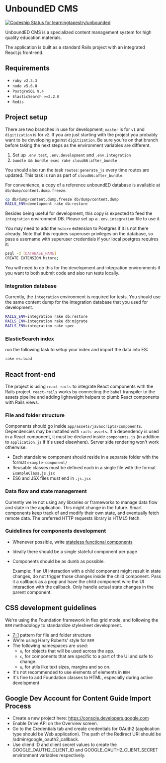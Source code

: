 # UnboundED CMS

[ ![Codeship Status for learningtapestry/unbounded](https://codeship.com/projects/bae631f0-5a22-0133-cd42-72256058fde0/status?branch=master)](https://codeship.com/projects/110252)

UnboundED CMS is a specialized content management system for high quality
education materials.

The application is built as a standard Rails project with an integrated React.js
front-end.

## Requirements

* `ruby v2.3.3`
* `node v5.6.0`
* `PostgreSQL 9.4`
* `ElasticSearch >=2.2.0`
* `Redis`

## Project setup

There are two branches in use for development; `master` is for `v1` and `digitization` is for `v2`. If you are just starting with the project you probably want to be developing against `digitization`. Be sure you're on that branch before taking the next steps as the environment variables are different.

1. Set up `.env.test`, `.env.development` and `.env.integration`
2. `bundle && bundle exec rake cloud66:after_bundle`

You should also run the task `routes:generate_js` every time routes are updated.
This task is run as part of `cloud66:after_bundle`.

For convenience, a copy of a reference unboundED database is available
at `db/dump/content.dump.freeze`.

```bash
cp db/dump/content.dump.freeze db/dump/content.dump
RAILS_ENV=development rake db:restore
```

Besides being useful for development, this copy is expected to
feed the `integration` environment DB. Please set up a `.env.integration`
file to use it.

You may need to add the `hstore` extension to Postgres if it is not there already. Note that this requires superuser privileges on the database, so pass a username with superuser credentials if your local postgres requires it:

```bash
psql -d [DATABASE_NAME]
CREATE EXTENSION hstore;
```
You will need to do this for the development and integration environments if you want to both submit code and also run tests locally.

### Integration database

Currently, the `integration` environment is required for tests. You should use the same content dump for the integration database that you used for development.

```bash
RAILS_ENV=integration rake db:restore
RAILS_ENV=integration rake db:migrate
RAILS_ENV=integration rake spec
```

### ElasticSearch index

run the following task to setup your index and import the data into ES:

```bash
rake es:load
```

## React front-end

The project is using `react-rails` to integrate React components with the Rails
project. `react-rails` works by connecting the `babel` transpiler to the assets
pipeline and adding lightweight helpers to plumb React components with Rails
views.

### File and folder structure

Components should go inside `app/assets/javascripts/components`. Dependencies
may be installed with `rails-assets`. If a dependency is used in a React
component, it must be declared inside `components.js` (in addition to
`application.js` if it's used elsewhere). Server side rendering won't work
otherwise.

- Each standalone component should reside in a separate folder with the format
`example-component/`
- Reusable classes must be defined each in a single file with the format
  `ExampleClass.js.jsx`
- ES6 and JSX files must end in `.js.jsx`

### Data flow and state management

Currently we're not using any libraries or frameworks to manage data flow and
state in the application. This might change in the future. Smart components
keep track of and modify their own state, and eventually fetch remote data. The
preferred HTTP requests library is HTML5 fetch.

### Guidelines for components development

- Whenever possible, write [stateless functional components](https://facebook.github.io/react/blog/2015/10/07/react-v0.14.html#stateless-functional-components)
- Ideally there should be a single stateful component per page
- Components should be as dumb as possible.

  Example: if an UI interaction with a child component might result in state
  changes, do not trigger those changes inside the child component. Pass it a
  callback as a prop and have the child component wire the UI interaction with
  the callback. Only handle actual state changes in the parent component.

## CSS development guidelines

We're using the Foundation framework in flex grid mode, and following the `BEM`
methodology to standardize stylesheet development.

- [7-1](http://sass-guidelin.es/#the-7-1-pattern) pattern for file and folder structure
- We're using Harry Roberts' style for `BEM`
- The following namespaces are used:
  - `o`, for objects that will be used across the app.
  - `c`, for components that are specific to a part of the UI and safe to change.
  - `u`, for utils like text sizes, margins and so on.
- It's not recommended to use elements of elements in `BEM`
- It's fine to add Foundation classes to HTML, especially during active development


## Google Dev Account for Content Guide Import Process

- Create a new project here: https://console.developers.google.com
- Enable Drive API on the Overview screen.
- Go to the Credentials tab and create credentials for OAuth2 (application type should be Web application). The path of the Redirect URI should be /admin/google_oauth2_callback.
- Use cliend ID and client secret values to create the GOOGLE_OAUTH2_CLIENT_ID and GOOGLE_OAUTH2_CLIENT_SECRET environment variables respectively.
